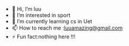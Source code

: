 - 👋 Hi, I’m luu
- 👀 I’m interested in sport 
- 🌱 I’m currently learning cs in Uet
- 📫 How to reach me :luuamazing@gmail.com
- ⚡ Fun fact:nothing here !!!

<!---
legendy05/legendy05 is a ✨ special ✨ repository because its `README.md` (this file) appears on your GitHub profile.
You can click the Preview link to take a look at your changes.
--->
